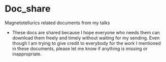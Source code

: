 # Doc_share
 Magnetotellurics related documents from my talks

 * These docs are shared because I hope everyone who needs them can download them freely and timely without waiting for my sending. Even though I am trying to give credit to everybody for the work I mentioned in these documents, please let me know if anything is missing or inappropriate. 
